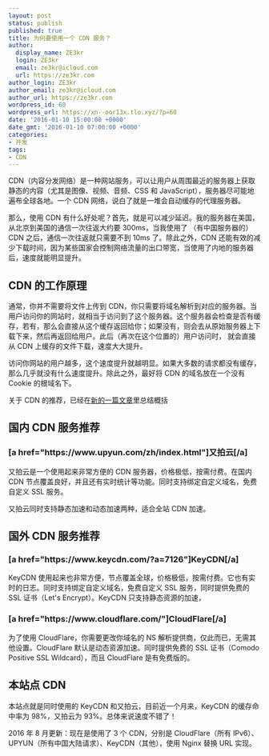 ```yaml
---
layout: post
status: publish
published: true
title: 为何要使用一个 CDN 服务？
author:
  display_name: ZE3kr
  login: ZE3kr
  email: ze3kr@icloud.com
  url: https://ze3kr.com
author_login: ZE3kr
author_email: ze3kr@icloud.com
author_url: https://ze3kr.com
wordpress_id: 60
wordpress_url: https://xn--oor13x.tlo.xyz/?p=60
date: '2016-01-10 15:00:00 +0000'
date_gmt: '2016-01-10 07:00:00 +0000'
categories:
- 开发
tags:
- CDN
---
```

<p>CDN（内容分发网络）是一种网站服务，可以让用户从周围最近的服务器上获取静态的内容（尤其是图像、视频、音频、CSS 和 JavaScript），服务器尽可能地遍布全球各地。一个 CDN 网络，说白了就是一堆会自动缓存的代理服务器。</p>
<p>那么，使用 CDN 有什么好处呢？首先，就是可以减少<!--more-->延迟。我的服务器在美国，从北京到美国的通信一次往返大约要 300ms，当我使用了 （有中国服务器的）CDN 之后，通信一次往返就只需要不到 10ms 了。除此之外，CDN 还能有效的减少下载时间，因为某些国家会控制网络流量的出口带宽，当使用了内地的服务器后，速度就能明显提升。</p>
<h2>CDN 的工作原理</h2>
<p>通常，你并不需要将文件上传到 CDN，你只需要将域名解析到对应的服务器。当用户访问你的网站时，就相当于访问到了这个服务器。这个服务器会检查是否有缓存，若有，那么会直接从这个缓存返回给你；如果没有，则会去从原始服务器上下载下来，然后再返回给用户。此后（再次在这个位置的）用户访问时， 就会直接从 CDN 上缓存的文件下载，速度大大提升。</p>
<p>访问你网站的用户越多，这个速度提升就越明显。如果大多数的请求都没有缓存，那么几乎就没有什么速度提升。除此之外，最好将 CDN 的域名放在一个没有 Cookie 的根域名下。</p>
<p>关于 CDN 的推荐，已经在<a href="https://ze3kr.com/2017/01/wordpress-full-site-cdn/">新的一篇文章</a>里总结概括</p>
<h2>国内 CDN 服务推荐</h2>
<h3>[a href="https://www.upyun.com/zh/index.html"]又拍云[/a]</h3>
<p>又拍云是一个使用起来非常方便的 CDN 服务器，价格极低，按需付费。在国内 CDN 节点覆盖良好，并且还有实时统计等功能。同时支持绑定自定义域名，免费自定义 SSL 服务。</p>
<p>又拍云同时支持静态加速和动态加速两种，适合全站 CDN 加速。</p>
<h2>国外 CDN 服务推荐</h2>
<h3>[a href="https://www.keycdn.com/?a=7126"]KeyCDN[/a]</h3>
<p>KeyCDN 使用起来也非常方便，节点覆盖全球，价格极低，按需付费。它也有实时的日志。同时支持绑定自定义域名，免费自定义 SSL 服务，同时提供免费的 SSL 证书（Let's Encrypt）。KeyCDN 只支持静态资源的加速，</p>
<h3>[a href="https://www.cloudflare.com/"]CloudFlare[/a]</h3>
<p>为了使用 CloudFlare，你需要更改你域名的 NS 解析提供商，仅此而已，无需其他设置。CloudFlare 默认是动态资源加速。同时提供免费的 SSL 证书（Comodo Positive SSL Wildcard），而且 CloudFlare 是有免费版的。</p>
<h2>本站点 CDN</h2>
<p>本站点就是同时使用的 KeyCDN 和又拍云，目前近一个月来，KeyCDN 的缓存命中率为 98%，又拍云为 93%。总体来说速度不错了！</p>
<p>2016 年 8 月更新：现在是使用了 3 个 CDN，分别是 CloudFlare（所有 IPv6）、UPYUN（所有中国大陆请求）、KeyCDN（其他），使用 Nginx 替换 URL 实现。</p>
